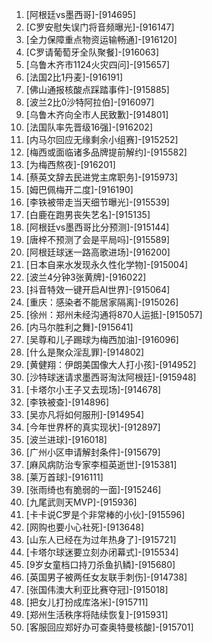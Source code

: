
1. [阿根廷vs墨西哥]-[914695]
1. [C罗安慰失误门将音频曝光]-[916147]
1. [全力保障重点物资运输畅通]-[916120]
1. [C罗请葡萄牙全队聚餐]-[916063]
1. [乌鲁木齐市1124火灾四问]-[915657]
1. [法国2比1丹麦]-[916191]
1. [佛山通报核酸点踩踏事件]-[915885]
1. [波兰2比0沙特阿拉伯]-[916097]
1. [乌鲁木齐向全市人民致歉]-[914801]
1. [法国队率先晋级16强]-[916202]
1. [内马尔回应无缘剩余小组赛]-[915252]
1. [梅西或面临诸多品牌提前解约]-[915582]
1. [为梅西熬夜]-[916201]
1. [蔡英文辞去民进党主席职务]-[915973]
1. [姆巴佩梅开二度]-[916190]
1. [李铁被带走当天细节曝光]-[915539]
1. [白鹿在跑男丧失艺名]-[915135]
1. [阿根廷vs墨西哥比分预测]-[915144]
1. [唐梓不预测了会是平局吗]-[915589]
1. [阿根廷球迷一路高歌进场]-[916200]
1. [日本自来水发现永久性化学物]-[915004]
1. [波兰4分钟3张黄牌]-[916022]
1. [抖音特效一键开启AI世界]-[915064]
1. [重庆：感染者不能居家隔离]-[915026]
1. [徐州：郑州未经沟通将870人运抵]-[915057]
1. [内马尔胜利之舞]-[915641]
1. [吴尊和儿子踢球为梅西加油]-[916096]
1. [什么是聚众淫乱罪]-[914802]
1. [黄健翔：伊朗美国像大人打小孩]-[914952]
1. [沙特球迷请求墨西哥淘汰阿根廷]-[915948]
1. [卡塔尔小王子又去现场]-[914678]
1. [李铁被查]-[914896]
1. [吴亦凡将如何服刑]-[914954]
1. [今年世界杯的真实现状]-[912897]
1. [波兰进球]-[916018]
1. [广州小区申请解封条件]-[915679]
1. [麻风病防治专家李桓英逝世]-[915381]
1. [莱万首球]-[916111]
1. [张雨绮也有脆弱的一面]-[915246]
1. [九尾武则天MVP]-[915936]
1. [卡卡说C罗是个非常棒的小伙]-[915596]
1. [网购也要小心社死]-[913648]
1. [山东人已经在为过年热身了]-[915721]
1. [卡塔尔球迷要立刻办闭幕式]-[915534]
1. [9岁女童档口持刀杀鱼扒鳞]-[915680]
1. [英国男子被两任女友联手刺伤]-[914738]
1. [张国伟澳大利亚比赛夺冠]-[915018]
1. [把女儿打扮成库洛米]-[915711]
1. [郑州生活秩序将陆续恢复]-[915931]
1. [客服回应郑好办可查奥特曼核酸]-[915701]